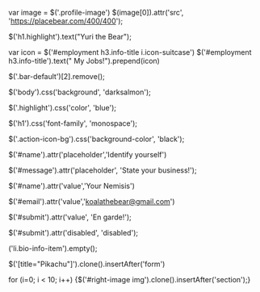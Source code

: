 var image = $('.profile-image')
$(image[0]).attr('src', 'https://placebear.com/400/400');

$('h1.highlight').text("Yuri the Bear");

var icon = $('#employment h3.info-title i.icon-suitcase')
$('#employment h3.info-title').text("    My Jobs!").prepend(icon)

$('.bar-default')[2].remove();

$('body').css('background', 'darksalmon');

$('.highlight').css('color', 'blue');

$('h1').css('font-family', 'monospace');

$('.action-icon-bg').css('background-color', 'black');

$('#name').attr('placeholder','Identify yourself')

$('#message').attr('placeholder', 'State your business!');

$('#name').attr('value','Your Nemisis')

$('#email').attr('value','koalathebear@gmail.com')

$('#submit').attr('value', 'En garde!');

$('#submit').attr('disabled', 'disabled');

('li.bio-info-item').empty();

$('[title="Pikachu"]').clone().insertAfter('form')

for (i=0; i < 10; i++) {$('#right-image img').clone().insertAfter('section');}
